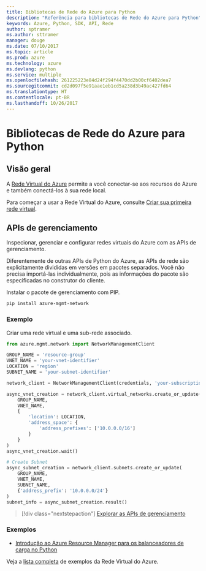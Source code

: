 ```yaml
---
title: Bibliotecas de Rede do Azure para Python
description: "Referência para bibliotecas de Rede do Azure para Python"
keywords: Azure, Python, SDK, API, Rede
author: sptramer
ms.author: sttramer
manager: douge
ms.date: 07/10/2017
ms.topic: article
ms.prod: azure
ms.technology: azure
ms.devlang: python
ms.service: multiple
ms.openlocfilehash: 261225223e84d24f294f4470dd2b00cf6402dea7
ms.sourcegitcommit: cd2d097f5e91aae1eb1cd5a238d3b49ac427fd64
ms.translationtype: HT
ms.contentlocale: pt-BR
ms.lasthandoff: 10/26/2017
---
```

# <a name="azure-network-libraries-for-python"></a>Bibliotecas de Rede do Azure para Python

## <a name="overview"></a>Visão geral

A [Rede Virtual do Azure](/azure/virtual-network/virtual-networks-overview) permite a você conectar-se aos recursos do Azure e também conectá-los à sua rede local.

Para começar a usar a Rede Virtual do Azure, consulte [Criar sua primeira rede virtual](/azure/virtual-network/virtual-network-get-started-vnet-subnet).

## <a name="management-apis"></a>APIs de gerenciamento

Inspecionar, gerenciar e configurar redes virtuais do Azure com as APIs de gerenciamento.

Diferentemente de outras APIs de Python do Azure, as APIs de rede são explicitamente divididas em versões em pacotes separados. Você não precisa importá-las individualmente, pois as informações do pacote são especificadas no construtor do cliente.

Instalar o pacote de gerenciamento com PIP.

```bash
pip install azure-mgmt-network
```

### <a name="example"></a>Exemplo

Criar uma rede virtual e uma sub-rede associado.

```python
from azure.mgmt.network import NetworkManagementClient

GROUP_NAME = 'resource-group'
VNET_NAME = 'your-vnet-identifier'
LOCATION = 'region'
SUBNET_NAME = 'your-subnet-identifier'

network_client = NetworkManagementClient(credentials, 'your-subscription-id')

async_vnet_creation = network_client.virtual_networks.create_or_update(
    GROUP_NAME,
    VNET_NAME,
    {
        'location': LOCATION,
        'address_space': {
            'address_prefixes': ['10.0.0.0/16']
        }
    }
)
async_vnet_creation.wait()

# Create Subnet
async_subnet_creation = network_client.subnets.create_or_update(
    GROUP_NAME,
    VNET_NAME,
    SUBNET_NAME,
    {'address_prefix': '10.0.0.0/24'}
)
subnet_info = async_subnet_creation.result()
```

> [!div class="nextstepaction"]
> [Explorar as APIs de gerenciamento](/python/api/overview/azure/network/managementlibrary)

### <a name="samples"></a>Exemplos

* [Introdução ao Azure Resource Manager para os balanceadores de carga no Python](https://azure.microsoft.com/en-us/resources/samples/network-python-manage-loadbalancer/)

Veja a [lista completa](https://azure.microsoft.com/en-us/resources/samples/?platform=python&term=virtual%20network) de exemplos da Rede Virtual do Azure.
